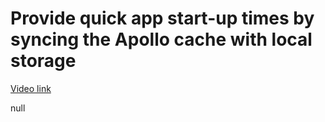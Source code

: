 # Provide quick app start-up times by syncing the Apollo cache with local storage

[Video link](https://www.egghead.io/lessons/egghead-provide-quick-app-start-up-times-by-syncing-the-apollo-cache-with-local-storage?pl=synchronize-client-and-server-state-in-react-using-apollo-client-a45b3b89)

null
